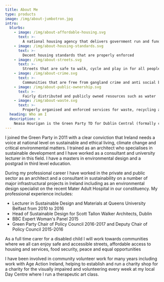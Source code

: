 ```yaml
---
title: About Me
type: products
image: /img/about-jumbotron.jpg
intro:
  blurbs:
    - image: /img/about-affordable-housing.svg
      text: >-
        A national housing agency that delivers government run and funded affordable housing to everyone
    - image: /img/about-housing-standards.svg
      text: >-
        Decent housing standards that are properly enforced
    - image: /img/about-streets.svg
      text: >-
        Streets that are safe to walk, cycle and play in for all people
    - image: /img/about-crime.svg
      text: >-
        Communities that are free from gangland crime and anti social behaviour
    - image: /img/about-public-ownership.svg
      text: >-
        Fairly distributed and publicly owned resources such as water
    - image: /img/about-waste.svg
      text: >-
        Properly organised and enforced services for waste, recycling and energy           
  heading: Who am I
  description: >
    Neasa Hourigan is the Green Party TD for Dublin Central (formally councillor for Cabra-Glasnevin). Neasa is Green Party Finance & Health Spokesperson and Chair of Policy Council. She has a professional background as a specialist in creating sustainable communities and was a university lecturer in environmental development and design. She and her family have lived in Cabra, Dublin 7 for 15 years.
---
```


I joined the Green Party in 2011 with a clear conviction that Ireland needs a voice at national level on sustainable and ethical living, climate change and critical environmental matters. I trained as an architect who specialises in sustainable development and I have worked as a consultant and university lecturer in this field. I have a masters in environmental design and a postgrad in third level education.

During my professional career I have worked in the private and public sector as an architect and a consultant in sustainability on a number of major infrastructural projects in Ireland including as an environmental design specialist on the recent Mater Adult Hospital in our constituency. My professional experience includes:

* Lecturer in Sustainable Design and Materials at Queens University Belfast from 2010 to 2016
* Head of Sustainable Design for Scott Tallon Walker Architects, Dublin
* BBC Expert Woman's Panel 2015
* Green Party Chair of Policy Council 2016-2017 and Deputy Chair of Policy Council 2015-2016

As a full time carer for a disabled child I will work towards communities where we all can enjoy safe and accessible streets, affordable access to housing and services, food security, peace and equal opportunities

I have been involved in community volunteer work for many years including work with Age Action Ireland, helping to establish and run a charity shop for a charity for the visually impaired and volunteering every week at my local Day Centre where I run a therapeutic art class.